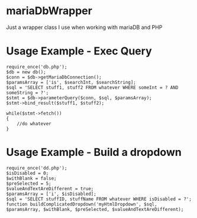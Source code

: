 # mariaDbWrapper
Just a wrapper class I use when working with mariaDB and PHP

# Usage Example - Exec Query
    require_once('db.php');
    $db = new db();
    $conn = $db->getMariaDbConnection();
    $paramsArray = ['is', $searchInt, $searchString];
    $sql = 'SELECT stuff1, stuff2 FROM whatever WHERE someInt = ? AND someString = ?';		
    $stmt = $db->parameterQuery($conn, $sql, $paramsArray);
    $stmt->bind_result($stuff1, $stuff2);
		
    while($stmt->fetch())
    {
	    //do whatever
    }
	
# Usage Example - Build a dropdown
    require_once('dd.php');
    $isDisabled = 0;
    $withBlank = false;
    $preSelected = 5;
    $valueAndTextAreDifferent = true;
    $paramsArray = ['i', $isDisabled];
    $sql = 'SELECT stuffID, stuffName FROM whatever WHERE isDisabled = ?';	
    function buildComplicatedDropdown('myHtmlDropdown', $sql, $paramsArray, $withBlank, $preSelected, $valueAndTextAreDifferent);
    
